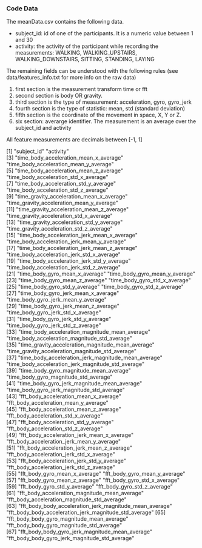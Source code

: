 ### Code Data
The meanData.csv contains the following data. 
* subject_id: id of one of the participants. It is a numeric value between 1 and 30
* activity: the activity of the participant while recording the measurements: WALKING, WALKING_UPSTAIRS, WALKING_DOWNSTAIRS, SITTING, STANDING, LAYING

The remaining fields can be understood with the following rules (see data/features_info.txt for more info on the raw data)
1. first section is the measurement transform time or fft
2. second section is body OR gravity.
3. third section is the type of measurement: acceleration, gyro, gyro_jerk
4. fourth section is the type of statistic: mean, std (standard deviation)
5. fifth section is the coordinate of the movement in space, X, Y or Z.
6. six section: averarge identifier. The measurement is an average over the subject_id and activity

All feature measurements are decimals between [-1, 1]

[1] "subject_id"                                             "activity"                                              
[3] "time_body_acceleration_mean_x_average"                  "time_body_acceleration_mean_y_average"                 
[5] "time_body_acceleration_mean_z_average"                  "time_body_acceleration_std_x_average"                  
[7] "time_body_acceleration_std_y_average"                   "time_body_acceleration_std_z_average"                  
[9] "time_gravity_acceleration_mean_x_average"               "time_gravity_acceleration_mean_y_average"              
[11] "time_gravity_acceleration_mean_z_average"               "time_gravity_acceleration_std_x_average"               
[13] "time_gravity_acceleration_std_y_average"                "time_gravity_acceleration_std_z_average"               
[15] "time_body_acceleration_jerk_mean_x_average"             "time_body_acceleration_jerk_mean_y_average"            
[17] "time_body_acceleration_jerk_mean_z_average"             "time_body_acceleration_jerk_std_x_average"             
[19] "time_body_acceleration_jerk_std_y_average"              "time_body_acceleration_jerk_std_z_average"             
[21] "time_body_gyro_mean_x_average"                          "time_body_gyro_mean_y_average"                         
[23] "time_body_gyro_mean_z_average"                          "time_body_gyro_std_x_average"                          
[25] "time_body_gyro_std_y_average"                           "time_body_gyro_std_z_average"                          
[27] "time_body_gyro_jerk_mean_x_average"                     "time_body_gyro_jerk_mean_y_average"                    
[29] "time_body_gyro_jerk_mean_z_average"                     "time_body_gyro_jerk_std_x_average"                     
[31] "time_body_gyro_jerk_std_y_average"                      "time_body_gyro_jerk_std_z_average"                     
[33] "time_body_acceleration_magnitude_mean_average"          "time_body_acceleration_magnitude_std_average"          
[35] "time_gravity_acceleration_magnitude_mean_average"       "time_gravity_acceleration_magnitude_std_average"       
[37] "time_body_acceleration_jerk_magnitude_mean_average"     "time_body_acceleration_jerk_magnitude_std_average"     
[39] "time_body_gyro_magnitude_mean_average"                  "time_body_gyro_magnitude_std_average"                  
[41] "time_body_gyro_jerk_magnitude_mean_average"             "time_body_gyro_jerk_magnitude_std_average"             
[43] "fft_body_acceleration_mean_x_average"                   "fft_body_acceleration_mean_y_average"                  
[45] "fft_body_acceleration_mean_z_average"                   "fft_body_acceleration_std_x_average"                   
[47] "fft_body_acceleration_std_y_average"                    "fft_body_acceleration_std_z_average"                   
[49] "fft_body_acceleration_jerk_mean_x_average"              "fft_body_acceleration_jerk_mean_y_average"             
[51] "fft_body_acceleration_jerk_mean_z_average"              "fft_body_acceleration_jerk_std_x_average"              
[53] "fft_body_acceleration_jerk_std_y_average"               "fft_body_acceleration_jerk_std_z_average"              
[55] "fft_body_gyro_mean_x_average"                           "fft_body_gyro_mean_y_average"                          
[57] "fft_body_gyro_mean_z_average"                           "fft_body_gyro_std_x_average"                           
[59] "fft_body_gyro_std_y_average"                            "fft_body_gyro_std_z_average"                           
[61] "fft_body_acceleration_magnitude_mean_average"           "fft_body_acceleration_magnitude_std_average"           
[63] "fft_body_body_acceleration_jerk_magnitude_mean_average" "fft_body_body_acceleration_jerk_magnitude_std_average" 
[65] "fft_body_body_gyro_magnitude_mean_average"              "fft_body_body_gyro_magnitude_std_average"              
[67] "fft_body_body_gyro_jerk_magnitude_mean_average"         "fft_body_body_gyro_jerk_magnitude_std_average"  